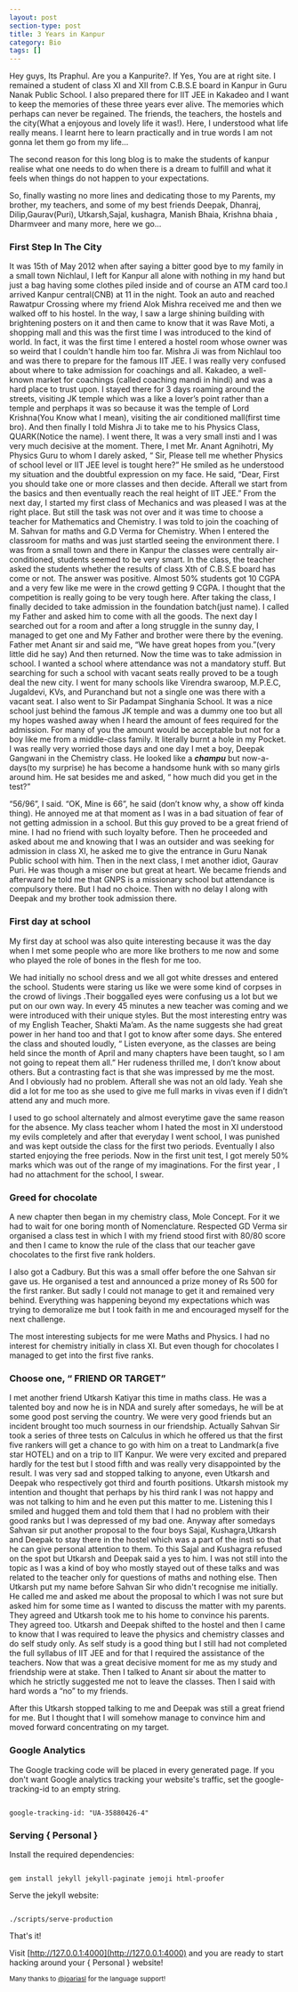 ```yaml
---
layout: post
section-type: post
title: 3 Years in Kanpur
category: Bio
tags: []
---
```


Hey guys, Its Praphul. Are you a Kanpurite?. If Yes, You are at right site. I remained a student of class XI and XII from
C.B.S.E board in Kanpur in Guru Nanak Public School. I also prepared there
for IIT JEE in Kakadeo and I want to keep the
memories of these three years ever alive. The
memories which perhaps can never be regained. The friends, the teachers, the
hostels and the city(What a enjoyous and lovely life it was!). Here, I understood what life really means. I learnt here to learn practically and
in true words I am not gonna let them go from my life...

The second reason for this long blog is to make the students of kanpur
realise what one needs to do when there is a dream to fulfill and what it feels
when things do not happen to your expectations.

So, finally wasting no more lines and dedicating those to my Parents, my
brother, my teachers, and some of my best friends
Deepak, Dhanraj, Dilip,Gaurav(Puri), Utkarsh,Sajal, kushagra, Manish
Bhaia, Krishna bhaia , Dharmveer and many more, here we go...

### First Step In The City
It was 15th of May 2012 when after saying a bitter good bye to my family in a small
town Nichlaul, I left for Kanpur all alone with
nothing in my hand but just a bag having some clothes piled inside and of
course an ATM card too.I arrived Kanpur central(CNB) at 11 in the night.
Took an auto and reached Rawatpur Crossing where my friend Alok
Mishra received me and then we walked off to his hostel. In the way, I saw a
large shining building with brightening posters on it and then came to know that
it was Rave Moti, a shopping mall and this was the first time I was introduced
to the kind of world. In fact, it was the first time I entered a hostel room whose
owner was so weird that I couldn't handle him too far. Mishra Ji was from
Nichlaul too and was there to prepare for the famous IIT JEE. I was really
very confused about where to take admission for coachings and all. Kakadeo, a well-known market for coachings (called coaching mandi in hindi)
and was a hard place to trust upon. I stayed there for 3 days roaming around
the streets, visiting JK temple which was a like a lover’s
point rather than a temple and perphaps it was so because it was the temple
of Lord Krishna(You Know what I mean), visiting the air conditioned mall(first time bro). And then
finally I told Mishra Ji to take me to his Physics Class, QUARK(Notice the name). I went there, It was a very small insti and I was very much decisive
at the moment. There, I met Mr. Anant Agnihotri, My Physics Guru to
whom I darely asked, “ Sir, Please tell me whether Physics of school level or
IIT JEE level is tought here?”
He smiled as he understood my situation and the doubtful expression on my
face. He said, “Dear, First you should take one or more classes and then
decide. Afterall we start from the basics and then eventually reach the real
height of IIT JEE.”
From the next day, I started my first class of Mechanics and was pleased I was at the right place. But still the task was not over and it was time to choose a teacher for Mathematics and Chemistry. I
was told to join the coaching of M. Sahvan for maths and G.D Verma for
Chemistry. When I entered the classroom for maths and was just startled
seeing the environment there. I was from a small town and there in Kanpur
the classes were centrally air-conditioned, students seemed to be very
smart. In the class, the teacher asked the students whether the results of class Xth of
C.B.S.E board has come or not. The answer was positive. Almost 50%
students got 10 CGPA and a very few like me were in the crowd getting 9
CGPA. I thought that the competition is really going to be very tough here.
After taking the class, I finally decided to take admission in the foundation
batch(just name). I called my Father and asked him to come with all the goods. The next
day I searched out for a room and after a long struggle in the sunny day, I
managed to get one and My Father and brother were there by the
evening. Father met Anant sir and said me, “We have great hopes from you.”(very little did he say)
And then returned.
Now the time was to take admission in school. I wanted a school where
attendance was not a mandatory stuff.
But searching for such a school with vacant seats really proved to be a tough deal the new city. I went for many schools like Virendra swaroop,
M.P.E.C, Jugaldevi, KVs, and Puranchand  but not a single one was there
with a vacant seat.
I also went to Sir Padampat Singhania School. It was a nice school just
behind the famous JK temple and was a dummy one too but all my hopes
washed away when I heard the amount of fees required for the admission. For
many of you the amount would be acceptable but not for a boy like me from a middle-class family. It
literally burnt a hole in my Pocket.
I was really very worried those days and one day I met a boy, Deepak
Gangwani in the Chemistry class. He looked like a ***champu*** but now-a-days(to my surprise) he has become a handsome hunk with
so many girls around him. He sat besides me and asked, “ how much did you
get in the test?”

“56/96”, I said.
“OK, Mine is 66”, he said (don’t know why, a show off kinda thing). He annoyed me at that moment as I was in a bad situation of fear of not
getting admission in a school.
But this guy proved to be a great friend of mine. I had no friend with such
loyalty before.
Then he proceeded and asked about me and knowing that I was an outsider
and was seeking for admission in class XI, he asked me to give the entrance
in Guru Nanak Public school with him.
Then in the next class, I met another idiot, Gaurav Puri. He was though a
miser one but great at heart.
We became friends and afterward he told me that GNPS is a missionary
school but attendance is compulsory there. But I had no choice. Then with no
delay I along with Deepak and my brother took admission there.

### First day at school

My first day at school was also quite interesting because it was the day when I
met some people who are more like brothers to me now and some who
played the role of bones in the flesh for me too.

We had initially no school dress and we all got white dresses and entered the
school. Students were staring us like we were some kind of corpses in the
crowd of livings .Their boggalled eyes were confusing us a lot but we put on
our own way.
In every 45 minutes a new teacher was coming and we were introduced with
their unique styles. But the most interesting entry was of my English Teacher,
Shakti Ma’am.  As the name suggests she had great power in her hand too and
that I got to know after some days. She entered the class and shouted
loudly, “ Listen everyone, as the classes are being held since the month of
April and many chapters have been taught, so I am not going to repeat them
all.”
Her rudeness thrilled me, I don’t know about others. But a contrasting fact is
that she was impressed by me the most. And I obviously had no problem. Afterall she
was not an old lady. Yeah she did a lot for me too as she used to give me full marks
in vivas even if I didn’t attend any and much more.

I used to go school alternately and almost everytime gave the same reason for
the absence. My class teacher whom I hated the most in XI understood my
evils completely and after that everyday I went school, I was punished and
was kept outside the class for the first two periods.
Eventually I also started enjoying the free periods. Now in the first unit test,
I got merely 50% marks which was out of the range of my imaginations. For
the first year , I had no attachment for the school, I swear.

### Greed for chocolate

A new chapter then began in my chemistry class, Mole Concept. For it we
had to wait for one boring month of Nomenclature.
Respected GD Verma sir organised a class test in which I with my friend
stood first with 80/80 score and then I came to know the rule of the class
that our teacher gave chocolates to the first five rank holders.

I also got a Cadbury. But this was a small offer before the one Sahvan sir
gave us. He organised a test and announced a prize money of Rs 500 for the
first ranker. But sadly I could not manage to get it and remained very behind.
Everything was happening beyond my expectations which was trying to
demoralize me but I took faith in me and encouraged myself for the next
challenge.

The most interesting subjects for me were Maths and Physics. I had no
interest for chemistry initially in class XI. But even though for chocolates I
managed to get into the first five ranks.


### Choose one, “ FRIEND OR TARGET”

I met another friend Utkarsh Katiyar this time in maths class. He was a
talented boy and now he is in NDA and surely after somedays, he
will be at some good post serving the country.
We were very good friends but an incident
brought too much sourness in our friendship.
Actually Sahvan Sir took a series of three tests on Calculus in which he
offered us that the first five rankers will get a chance to go with him on a
treat to Landmark(a five star HOTEL) and on a trip to IIT Kanpur. We were very excited and prepared hardly
for the test but I stood fifth  and was really very disappointed by the
result.
I was very sad and stopped talking to anyone, even Utkarsh and Deepak who
respectively got third and fourth positions.
Utkarsh mistook my intention and thought that perhaps by his third rank I
was not happy and was not talking to him and he even put this matter to me.
Listening this I smiled and hugged them and told them that I had no problem
with their good ranks but I was depressed of my bad one.
Anyway after somedays Sahvan sir put another proposal to the four boys
Sajal, Kushagra,Utkarsh and Deepak to stay there in the hostel which was a part of the insti so that he can give personal attention to them.
To this Sajal and Kushagra refused on the spot but Utkarsh and Deepak said
a yes to him. I was not still into the topic as I was a kind of boy who mostly
stayed out of these talks and was related to the teacher only for questions of
maths and nothing else.
Then Utkarsh put my name before Sahvan Sir who didn't  recognise me initially.
He called me and asked me about the proposal to which I was not sure but
asked him for some time as I wanted to discuss the matter with my parents.
They agreed and Utkarsh took me to his home to convince his parents.
They agreed too. Utkarsh and Deepak shifted to the hostel and then I came to
know that I was required to leave the physics and chemistry classes and do self study only. As self study is a good thing but I still had
not completed the full syllabus of IIT JEE and for that I required the
assistance of the teachers. Now that was a great decisive moment for me as
my study and friendship were at stake.
Then I talked to Anant sir about the matter to which he strictly suggested me
not to leave the classes.
Then I said with hard words a “no” to my friends.

After this Utkarsh stopped talking to me and Deepak was still a great friend
for me.
But I thought that I will somehow manage to convince him and moved
forward concentrating on my target.

### Google Analytics

The Google tracking code will be placed in every generated page.
If you don't want Google analytics tracking your website's traffic, set the google-tracking-id to an empty string.

<pre><code data-trim class="yaml">
google-tracking-id: "UA-35880426-4"
</code></pre>

### Serving { Personal }

Install the required dependencies:

<pre><code data-trim class="bash">
gem install jekyll jekyll-paginate jemoji html-proofer
</code></pre>

Serve the jekyll website:

<pre><code data-trim class="bash">
./scripts/serve-production
</code></pre>

That's it!

Visit [http://127.0.0.1:4000](http://127.0.0.1:4000) and you are ready to start hacking around your { Personal } website!

<small>Many thanks to <a href="https://github.com/joariasl" target="\_blank">@joariasl</a> for the language support! </small>
